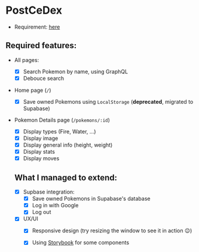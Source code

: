 # PostCeDex

- Requirement: [here](https://postco.notion.site/Take-home-assessment-JS-94ae6e6d24ec4e508fd5126665f96fd4)

## Required features:

- All pages:
  - [x] Search Pokemon by name, using GraphQL
  - [x] Debouce search
- Home page (`/`)
  - [x] Save owned Pokemons using `LocalStorage` (**deprecated**, migrated to Supabase)
- Pokemon Details page (`/pokemons/:id`)
  - [x] Display types (Fire, Water, ...)
  - [x] Display image
  - [x] Display general info (height, weight)
  - [x] Display stats
  - [x] Display moves
  
  ## What I managed to extend:
  
  - [x] Supbase integration:
    - [x] Save owned Pokemons in Supabase's database
    - [x] Log in with Google
    - [x] Log out
  - [x] UX/UI
    - [x] Responsive design (try resizing the window to see it in action :wink:)
    - [x] Using [Storybook](https://storybook.js.org/) for some components
  
